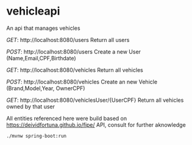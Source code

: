 # vehicleapi
An api that manages vehicles

*GET*: http://localhost:8080/users
Return all users

*POST*: http://localhost:8080/users
Create a new User (Name,Email,CPF,Birthdate)

*GET*: http://localhost:8080/vehicles
Return all vehicles 

*POST*: http://localhost:8080/vehicles
Create an new Vehicle (Brand,Model,Year, OwnerCPF)

*GET*: http://localhost:8080/vehiclesUser/{UserCPF}
Return all vehicles owned by that user

All entities referenced here were build based on https://deividfortuna.github.io/fipe/ API, consult for further aknowledge

```
./mvnw spring-boot:run
```